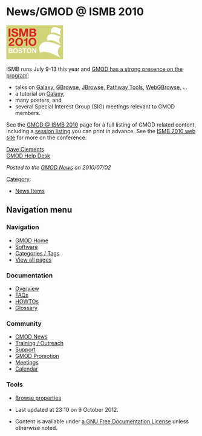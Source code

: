 



<span id="top"></span>




# <span dir="auto">News/GMOD @ ISMB 2010</span>











[<img
src="https://raw.githubusercontent.com/GMOD/gmod.github.io/main/mediawiki/images/thumb/4/46/ISMB2010_logo.jpg/150px-ISMB2010_logo.jpg"
srcset="https://raw.githubusercontent.com/GMOD/gmod.github.io/main/mediawiki/images/4/46/ISMB2010_logo.jpg 1.5x, https://raw.githubusercontent.com/GMOD/gmod.github.io/main/mediawiki/images/4/46/ISMB2010_logo.jpg 2x"
width="150" height="90" alt="GMOD @ ISMB 2010" />](../ISMB_2010 "GMOD @ ISMB 2010")



ISMB runs July 9-13 this year and [GMOD has a strong presence on the
program](../ISMB_2010 "ISMB 2010"):

- talks on [Galaxy](../Galaxy.1 "Galaxy"),
  [GBrowse](../GBrowse.1 "GBrowse"), [JBrowse](../JBrowse.1 "JBrowse"),
  [Pathway Tools](../Pathway_Tools.1 "Pathway Tools"),
  [WebGBrowse](../WebGBrowse.1 "WebGBrowse"), ...
- a tutorial on [Galaxy](../Galaxy.1 "Galaxy"),
- many posters, and
- several Special Interest Group (SIG) meetings relevant to GMOD
  members.

See the [GMOD @ ISMB 2010](../ISMB_2010 "ISMB 2010") page for a full
listing of GMOD related content, including a [session
listing](../ISMB_2010#Flier "ISMB 2010") you can print in advance. See
the <a href="http://www.iscb.org/ismb2010" class="external text"
rel="nofollow">ISMB 2010 web site</a> for more on the conference.

[Dave Clements](../User%3AClements "User%3AClements")  
[GMOD Help Desk](../GMOD_Help_Desk "GMOD Help Desk")

  



*Posted to the [GMOD News](../GMOD_News "GMOD News") on 2010/07/02*






[Category](../Special%3ACategories "Special%3ACategories"):

- [News Items](../Category%3ANews_Items "Category%3ANews Items")






## Navigation menu







<a href="../Main_Page"
style="background-image: url(../../images/GMOD-cogs.png);"
title="Visit the main page"></a>


### Navigation



- <span id="n-GMOD-Home">[GMOD Home](../Main_Page)</span>
- <span id="n-Software">[Software](../GMOD_Components)</span>
- <span id="n-Categories-.2F-Tags">[Categories /
  Tags](../Categories)</span>
- <span id="n-View-all-pages">[View all
  pages](../Special:AllPages)</span>




### Documentation



- <span id="n-Overview">[Overview](../Overview)</span>
- <span id="n-FAQs">[FAQs](../Category%3AFAQ)</span>
- <span id="n-HOWTOs">[HOWTOs](../Category%3AHOWTO)</span>
- <span id="n-Glossary">[Glossary](../Glossary)</span>




### Community



- <span id="n-GMOD-News">[GMOD News](../GMOD_News)</span>
- <span id="n-Training-.2F-Outreach">[Training /
  Outreach](../Training_and_Outreach)</span>
- <span id="n-Support">[Support](../Support)</span>
- <span id="n-GMOD-Promotion">[GMOD Promotion](../GMOD_Promotion)</span>
- <span id="n-Meetings">[Meetings](../Meetings)</span>
- <span id="n-Calendar">[Calendar](../Calendar)</span>




### Tools

- <span id="t-smwbrowselink"><a href="../Special%3ABrowse/News-2FGMOD_@_ISMB_2010"
  rel="smw-browse">Browse properties</a></span>



- <span id="footer-info-lastmod">Last updated at 23:10 on 9 October
  2012.</span>
<!-- - <span id="footer-info-viewcount">6,785 page views.</span> -->
- <span id="footer-info-copyright">Content is available under
  <a href="http://www.gnu.org/licenses/fdl-1.3.html" class="external"
  rel="nofollow">a GNU Free Documentation License</a> unless otherwise
  noted.</span>

<!-- -->



<!-- -->




